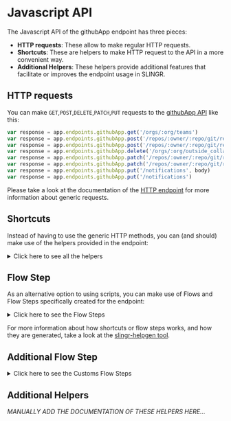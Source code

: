 # Javascript API

The Javascript API of the githubApp endpoint has three pieces:

- **HTTP requests**: These allow to make regular HTTP requests.
- **Shortcuts**: These are helpers to make HTTP request to the API in a more convenient way.
- **Additional Helpers**: These helpers provide additional features that facilitate or improves the endpoint usage in SLINGR.

## HTTP requests
You can make `GET`,`POST`,`DELETE`,`PATCH`,`PUT` requests to the [githubApp API](API_URL_HERE) like this:
```javascript
var response = app.endpoints.githubApp.get('/orgs/:org/teams')
var response = app.endpoints.githubApp.post('/repos/:owner/:repo/git/refs', body)
var response = app.endpoints.githubApp.post('/repos/:owner/:repo/git/refs')
var response = app.endpoints.githubApp.delete('/orgs/:org/outside_collaborators/:username')
var response = app.endpoints.githubApp.patch('/repos/:owner/:repo/git/refs/:ref', body)
var response = app.endpoints.githubApp.patch('/repos/:owner/:repo/git/refs/:ref')
var response = app.endpoints.githubApp.put('/notifications', body)
var response = app.endpoints.githubApp.put('/notifications')
```

Please take a look at the documentation of the [HTTP endpoint](https://github.com/slingr-stack/http-endpoint#javascript-api)
for more information about generic requests.

## Shortcuts

Instead of having to use the generic HTTP methods, you can (and should) make use of the helpers provided in the endpoint:
<details>
    <summary>Click here to see all the helpers</summary>

<br>

* API URL: '/events'
* HTTP Method: 'GET'
```javascript
app.endpoints.githubApp.events.get()
```
---
* API URL: '/repos/:owner/:repo/events'
* HTTP Method: 'GET'
```javascript
app.endpoints.githubApp.repos.events.get(owner, repo)
```
---
* API URL: '/networks/:owner/:repo/events'
* HTTP Method: 'GET'
```javascript
app.endpoints.githubApp.networks.events.get(owner, repo)
```
---
* API URL: '/orgs/:org/events'
* HTTP Method: 'GET'
```javascript
app.endpoints.githubApp.orgs.events.get(org)
```
---
* API URL: '/users/:username/received_events'
* HTTP Method: 'GET'
```javascript
app.endpoints.githubApp.users.receivedEvents.get(username)
```
---
* API URL: '/users/:username/events'
* HTTP Method: 'GET'
```javascript
app.endpoints.githubApp.users.events.get(username)
```
---
* API URL: '/users/:username/events/public'
* HTTP Method: 'GET'
```javascript
app.endpoints.githubApp.users.events.public.get(username)
```
---
* API URL: '/users/:username/events/orgs/:org'
* HTTP Method: 'GET'
```javascript
app.endpoints.githubApp.users.events.orgs.get(username, org)
```
---
* API URL: '/feeds'
* HTTP Method: 'GET'
```javascript
app.endpoints.githubApp.feeds.get()
```
---
* API URL: '/notifications'
* HTTP Method: 'GET'
```javascript
app.endpoints.githubApp.notifications.get()
```
---
* API URL: '/repos/:owner/:repo/notifications'
* HTTP Method: 'GET'
```javascript
app.endpoints.githubApp.repos.notifications.get(owner, repo)
```
---
* API URL: '/notifications/threads/:id'
* HTTP Method: 'GET'
```javascript
app.endpoints.githubApp.notifications.threads.get(id)
```
---
* API URL: '/notifications/threads/:id/subscription'
* HTTP Method: 'GET'
```javascript
app.endpoints.githubApp.notifications.threads.subscription.get(id)
```
---
* API URL: '/repos/:owner/:repo/stargazers'
* HTTP Method: 'GET'
```javascript
app.endpoints.githubApp.repos.stargazers.get(owner, repo)
```
---
* API URL: '/users/:username/starred'
* HTTP Method: 'GET'
```javascript
app.endpoints.githubApp.users.starred.get(username)
```
---
* API URL: '/user/starred'
* HTTP Method: 'GET'
```javascript
app.endpoints.githubApp.user.starred.get()
```
---
* API URL: '/user/starred/:owner/:repo'
* HTTP Method: 'GET'
```javascript
app.endpoints.githubApp.user.starred.get(owner)
```
---
* API URL: '/repos/:owner/:repo/subscribers'
* HTTP Method: 'GET'
```javascript
app.endpoints.githubApp.repos.subscribers.get(owner, repo)
```
---
* API URL: '/users/:username/subscriptions'
* HTTP Method: 'GET'
```javascript
app.endpoints.githubApp.users.subscriptions.get(username)
```
---
* API URL: '/user/subscriptions'
* HTTP Method: 'GET'
```javascript
app.endpoints.githubApp.user.subscriptions.get()
```
---
* API URL: '/repos/:owner/:repo/subscription'
* HTTP Method: 'GET'
```javascript
app.endpoints.githubApp.repos.subscription.get(owner, repo)
```
---
* API URL: '/users/:username/gists'
* HTTP Method: 'GET'
```javascript
app.endpoints.githubApp.users.gists.get(username)
```
---
* API URL: '/gists'
* HTTP Method: 'GET'
```javascript
app.endpoints.githubApp.gists.get()
```
---
* API URL: '/gists/:id'
* HTTP Method: 'GET'
```javascript
app.endpoints.githubApp.gists.get()
```
---
* API URL: '/gists/:id/:sha'
* HTTP Method: 'GET'
```javascript
app.endpoints.githubApp.gists.get(id)
```
---
* API URL: '/gists/public'
* HTTP Method: 'GET'
```javascript
app.endpoints.githubApp.gists.public.get()
```
---
* API URL: '/gists/starred'
* HTTP Method: 'GET'
```javascript
app.endpoints.githubApp.gists.starred.get()
```
---
* API URL: '/gists/:id/commits'
* HTTP Method: 'GET'
```javascript
app.endpoints.githubApp.gists.commits.get(id)
```
---
* API URL: '/gists/:id/star'
* HTTP Method: 'GET'
```javascript
app.endpoints.githubApp.gists.star.get(id)
```
---
* API URL: '/gists/:id/forks'
* HTTP Method: 'GET'
```javascript
app.endpoints.githubApp.gists.forks.get(id)
```
---
* API URL: '/repos/:owner/:repo/git/blobs/:sha'
* HTTP Method: 'GET'
```javascript
app.endpoints.githubApp.repos.git.blobs.get(owner, repo, sha)
```
---
* API URL: '/repos/:owner/:repo/git/commits/:sha'
* HTTP Method: 'GET'
```javascript
app.endpoints.githubApp.repos.git.commits.get(owner, repo, sha)
```
---
* API URL: '/repos/:owner/:repo/git/refs/:ref'
* HTTP Method: 'GET'
```javascript
app.endpoints.githubApp.repos.git.refs.get(owner, repo)
```
---
* API URL: '/repos/:owner/:repo/git/refs'
* HTTP Method: 'GET'
```javascript
app.endpoints.githubApp.repos.git.refs.get(owner)
```
---
* API URL: '/repos/:owner/:repo/git/tags/:sha'
* HTTP Method: 'GET'
```javascript
app.endpoints.githubApp.repos.git.tags.get(owner, repo, sha)
```
---
* API URL: '/repos/:owner/:repo/git/trees/:sha'
* HTTP Method: 'GET'
```javascript
app.endpoints.githubApp.repos.git.trees.get(owner, repo, sha)
```
---
* API URL: '/apps/:app_slug'
* HTTP Method: 'GET'
```javascript
app.endpoints.githubApp.apps.get(appSlug)
```
---
* API URL: '/app'
* HTTP Method: 'GET'
```javascript
app.endpoints.githubApp.app.get()
```
---
* API URL: '/app/installations'
* HTTP Method: 'GET'
```javascript
app.endpoints.githubApp.app.installations.get()
```
---
* API URL: '/app/installations/:installation_id'
* HTTP Method: 'GET'
```javascript
app.endpoints.githubApp.app.installations.get()
```
---
* API URL: '/user/installations'
* HTTP Method: 'GET'
```javascript
app.endpoints.githubApp.user.installations.get()
```
---
* API URL: '/installation/repositories'
* HTTP Method: 'GET'
```javascript
app.endpoints.githubApp.installation.repositories.get()
```
---
* API URL: '/user/installations/:installation_id/repositories'
* HTTP Method: 'GET'
```javascript
app.endpoints.githubApp.user.installations.repositories.get(installationId)
```
---
* API URL: '/marketplace_listing/plans'
* HTTP Method: 'GET'
```javascript
app.endpoints.githubApp.marketplaceListing.plans.get()
```
---
* API URL: '/marketplace_listing/plans/:id/accounts'
* HTTP Method: 'GET'
```javascript
app.endpoints.githubApp.marketplaceListing.plans.accounts.get(id)
```
---
* API URL: '/marketplace_listing/accounts/:id'
* HTTP Method: 'GET'
```javascript
app.endpoints.githubApp.marketplaceListing.accounts.get(id)
```
---
* API URL: '/user/marketplace_purchases'
* HTTP Method: 'GET'
```javascript
app.endpoints.githubApp.user.marketplacePurchases.get()
```
---
* API URL: '/issues'
* HTTP Method: 'GET'
```javascript
app.endpoints.githubApp.issues.get()
```
---
* API URL: '/user/issues'
* HTTP Method: 'GET'
```javascript
app.endpoints.githubApp.user.issues.get()
```
---
* API URL: '/orgs/:org/issues'
* HTTP Method: 'GET'
```javascript
app.endpoints.githubApp.orgs.issues.get(org)
```
---
* API URL: '/repos/:owner/:repo/issues'
* HTTP Method: 'GET'
```javascript
app.endpoints.githubApp.repos.issues.get(owner)
```
---
* API URL: '/repos/:owner/:repo/issues/:number'
* HTTP Method: 'GET'
```javascript
app.endpoints.githubApp.repos.issues.get(owner, repo)
```
---
* API URL: '/repos/:owner/:repo/assignees'
* HTTP Method: 'GET'
```javascript
app.endpoints.githubApp.repos.assignees.get(owner)
```
---
* API URL: '/repos/:owner/:repo/assignees/:assignee'
* HTTP Method: 'GET'
```javascript
app.endpoints.githubApp.repos.assignees.get(owner, repo)
```
---
* API URL: '/repos/:owner/:repo/issues/:number/comments'
* HTTP Method: 'GET'
```javascript
app.endpoints.githubApp.repos.issues.comments.get(owner, repo)
```
---
* API URL: '/repos/:owner/:repo/issues/comments'
* HTTP Method: 'GET'
```javascript
app.endpoints.githubApp.repos.issues.comments.get(owner)
```
---
* API URL: '/repos/:owner/:repo/issues/:issue_number/events'
* HTTP Method: 'GET'
```javascript
app.endpoints.githubApp.repos.issues.events.byIssue.get(owner, repo, issueNumber)
```
---
* API URL: '/repos/:owner/:repo/issues/events'
* HTTP Method: 'GET'
```javascript
app.endpoints.githubApp.repos.issues.events.get(owner)
```
---
* API URL: '/repos/:owner/:repo/issues/events/:id'
* HTTP Method: 'GET'
```javascript
app.endpoints.githubApp.repos.issues.events.get(owner, repo)
```
---
* API URL: '/repos/:owner/:repo/labels'
* HTTP Method: 'GET'
```javascript
app.endpoints.githubApp.repos.labels.get(owner)
```
---
* API URL: '/repos/:owner/:repo/labels/:name'
* HTTP Method: 'GET'
```javascript
app.endpoints.githubApp.repos.labels.get(owner, repo)
```
---
* API URL: '/repos/:owner/:repo/issues/:number/labels'
* HTTP Method: 'GET'
```javascript
app.endpoints.githubApp.repos.issues.labels.get(owner, repo, number)
```
---
* API URL: '/repos/:owner/:repo/milestones/:number/labels'
* HTTP Method: 'GET'
```javascript
app.endpoints.githubApp.repos.milestones.labels.get(owner, repo, number)
```
---
* API URL: '/repos/:owner/:repo/milestones'
* HTTP Method: 'GET'
```javascript
app.endpoints.githubApp.repos.milestones.get(owner)
```
---
* API URL: '/repos/:owner/:repo/milestones/:number'
* HTTP Method: 'GET'
```javascript
app.endpoints.githubApp.repos.milestones.get(owner, repo)
```
---
* API URL: '/repos/:owner/:repo/issues/:issue_number/timeline'
* HTTP Method: 'GET'
```javascript
app.endpoints.githubApp.repos.issues.timeline.get(owner, repo, issueNumber)
```
---
* API URL: '/codes_of_conduct'
* HTTP Method: 'GET'
```javascript
app.endpoints.githubApp.codesOfConduct.get()
```
---
* API URL: '/codes_of_conduct/:key'
* HTTP Method: 'GET'
```javascript
app.endpoints.githubApp.codesOfConduct.get()
```
---
* API URL: '/repos/:owner/:repo'
* HTTP Method: 'GET'
```javascript
app.endpoints.githubApp.repos.get(owner)
```
---
* API URL: '/repos/:owner/:repo/:archive_format/:ref'
* HTTP Method: 'GET'
```javascript
app.endpoints.githubApp.repos.get(owner, repo, archiveFormat)
```
---
* API URL: '/repos/:owner/:repo/community/code_of_conduct'
* HTTP Method: 'GET'
```javascript
app.endpoints.githubApp.repos.community.codeOfConduct.get(owner, repo)
```
---
* API URL: '/emojis'
* HTTP Method: 'GET'
```javascript
app.endpoints.githubApp.emojis.get()
```
---
* API URL: '/gitignore/templates'
* HTTP Method: 'GET'
```javascript
app.endpoints.githubApp.gitignore.templates.get()
```
---
* API URL: '/gitignore/templates/:name'
* HTTP Method: 'GET'
```javascript
app.endpoints.githubApp.gitignore.templates.get()
```
---
* API URL: '/licenses'
* HTTP Method: 'GET'
```javascript
app.endpoints.githubApp.licenses.get()
```
---
* API URL: '/licenses/:license'
* HTTP Method: 'GET'
```javascript
app.endpoints.githubApp.licenses.get()
```
---
* API URL: '/repos/:owner/:repo/license'
* HTTP Method: 'GET'
```javascript
app.endpoints.githubApp.repos.license.get(owner, repo)
```
---
* API URL: '/meta'
* HTTP Method: 'GET'
```javascript
app.endpoints.githubApp.meta.get()
```
---
* API URL: '/rate_limit'
* HTTP Method: 'GET'
```javascript
app.endpoints.githubApp.rateLimit.get()
```
---
* API URL: '/user/orgs'
* HTTP Method: 'GET'
```javascript
app.endpoints.githubApp.user.orgs.get()
```
---
* API URL: '/organizations'
* HTTP Method: 'GET'
```javascript
app.endpoints.githubApp.organizations.get()
```
---
* API URL: '/users/:username/orgs'
* HTTP Method: 'GET'
```javascript
app.endpoints.githubApp.users.orgs.get(username)
```
---
* API URL: '/orgs/:org'
* HTTP Method: 'GET'
```javascript
app.endpoints.githubApp.orgs.get(org)
```
---
* API URL: '/orgs/:org/members'
* HTTP Method: 'GET'
```javascript
app.endpoints.githubApp.orgs.members.get()
```
---
* API URL: '/orgs/:org/members/:username'
* HTTP Method: 'GET'
```javascript
app.endpoints.githubApp.orgs.members.get(org)
```
---
* API URL: '/orgs/:org/public_members/:username'
* HTTP Method: 'GET'
```javascript
app.endpoints.githubApp.orgs.publicMembers.get(org)
```
---
* API URL: '/orgs/:org/public_members'
* HTTP Method: 'GET'
```javascript
app.endpoints.githubApp.orgs.publicMembers.get()
```
---
* API URL: '/orgs/:org/invitations'
* HTTP Method: 'GET'
```javascript
app.endpoints.githubApp.orgs.invitations.get(org)
```
---
* API URL: '/orgs/:org/memberships/:username'
* HTTP Method: 'GET'
```javascript
app.endpoints.githubApp.orgs.memberships.get(org, username)
```
---
* API URL: '/user/memberships/orgs'
* HTTP Method: 'GET'
```javascript
app.endpoints.githubApp.user.memberships.orgs.get()
```
---
* API URL: '/user/memberships/orgs/:org'
* HTTP Method: 'GET'
```javascript
app.endpoints.githubApp.user.memberships.orgs.get()
```
---
* API URL: '/orgs/:org/outside_collaborators'
* HTTP Method: 'GET'
```javascript
app.endpoints.githubApp.orgs.outsideCollaborators.get(org)
```
---
* API URL: '/orgs/:org/teams'
* HTTP Method: 'GET'
```javascript
app.endpoints.githubApp.orgs.teams.get(org)
```
---
* API URL: '/teams/:id'
* HTTP Method: 'GET'
```javascript
app.endpoints.githubApp.teams.get(id)
```
---
* API URL: '/teams/:id/teams'
* HTTP Method: 'GET'
```javascript
app.endpoints.githubApp.teams.teams.get(id)
```
---
* API URL: '/teams/:id/members'
* HTTP Method: 'GET'
```javascript
app.endpoints.githubApp.teams.members.get()
```
---
* API URL: '/teams/:id/members/:username'
* HTTP Method: 'GET'
```javascript
app.endpoints.githubApp.teams.members.get(id)
```
---
* API URL: '/teams/:id/memberships/:username'
* HTTP Method: 'GET'
```javascript
app.endpoints.githubApp.teams.memberships.get(id, username)
```
---
* API URL: '/teams/:id/invitations'
* HTTP Method: 'GET'
```javascript
app.endpoints.githubApp.teams.invitations.get(id)
```
---
* API URL: '/teams/:id/repos'
* HTTP Method: 'GET'
```javascript
app.endpoints.githubApp.teams.repos.get()
```
---
* API URL: '/teams/:id/repos/:owner/:repo'
* HTTP Method: 'GET'
```javascript
app.endpoints.githubApp.teams.repos.get(id, owner)
```
---
* API URL: '/user/teams'
* HTTP Method: 'GET'
```javascript
app.endpoints.githubApp.user.teams.get()
```
---
* API URL: '/orgs/:org/hooks'
* HTTP Method: 'GET'
```javascript
app.endpoints.githubApp.orgs.hooks.get()
```
---
* API URL: '/orgs/:org/hooks/:id'
* HTTP Method: 'GET'
```javascript
app.endpoints.githubApp.orgs.hooks.get(org)
```
---
* API URL: '/orgs/:org/blocks'
* HTTP Method: 'GET'
```javascript
app.endpoints.githubApp.orgs.blocks.get()
```
---
* API URL: '/orgs/:org/blocks/:username'
* HTTP Method: 'GET'
```javascript
app.endpoints.githubApp.orgs.blocks.get(org)
```
---
* API URL: '/repos/:owner/:repo/projects'
* HTTP Method: 'GET'
```javascript
app.endpoints.githubApp.repos.projects.get(owner, repo)
```
---
* API URL: '/orgs/:org/projects'
* HTTP Method: 'GET'
```javascript
app.endpoints.githubApp.orgs.projects.get(org)
```
---
* API URL: '/projects/:id'
* HTTP Method: 'GET'
```javascript
app.endpoints.githubApp.projects.get(id)
```
---
* API URL: '/projects/columns/:column_id/cards'
* HTTP Method: 'GET'
```javascript
app.endpoints.githubApp.projects.columns.cards.get(columnId)
```
---
* API URL: '/projects/columns/cards/:id'
* HTTP Method: 'GET'
```javascript
app.endpoints.githubApp.projects.columns.cards.byId.get(id)
```
---
* API URL: '/projects/:project_id/columns'
* HTTP Method: 'GET'
```javascript
app.endpoints.githubApp.projects.columns.get(projectId)
```
---
* API URL: '/projects/columns/:id'
* HTTP Method: 'GET'
```javascript
app.endpoints.githubApp.projects.columns.byId.get(id)
```
---
* API URL: '/repos/:owner/:repo/pulls'
* HTTP Method: 'GET'
```javascript
app.endpoints.githubApp.repos.pulls.get(owner)
```
---
* API URL: '/repos/:owner/:repo/pulls/:number'
* HTTP Method: 'GET'
```javascript
app.endpoints.githubApp.repos.pulls.get(owner, repo)
```
---
* API URL: '/repos/:owner/:repo/pulls/:number/commits'
* HTTP Method: 'GET'
```javascript
app.endpoints.githubApp.repos.pulls.commits.get(owner, repo, number)
```
---
* API URL: '/repos/:owner/:repo/pulls/:number/files'
* HTTP Method: 'GET'
```javascript
app.endpoints.githubApp.repos.pulls.files.get(owner, repo, number)
```
---
* API URL: '/repos/:owner/:repo/pulls/:number/merge'
* HTTP Method: 'GET'
```javascript
app.endpoints.githubApp.repos.pulls.merge.get(owner, repo, number)
```
---
* API URL: '/repos/:owner/:repo/pulls/:number/reviews'
* HTTP Method: 'GET'
```javascript
app.endpoints.githubApp.repos.pulls.reviews.get(owner, repo)
```
---
* API URL: '/repos/:owner/:repo/pulls/:number/reviews/:id'
* HTTP Method: 'GET'
```javascript
app.endpoints.githubApp.repos.pulls.reviews.get(owner, repo, number)
```
---
* API URL: '/repos/:owner/:repo/pulls/:number/reviews/:id/comments'
* HTTP Method: 'GET'
```javascript
app.endpoints.githubApp.repos.pulls.reviews.comments.get(owner, repo, number, id)
```
---
* API URL: '/repos/:owner/:repo/pulls/:number/comments'
* HTTP Method: 'GET'
```javascript
app.endpoints.githubApp.repos.pulls.comments.get(owner, repo)
```
---
* API URL: '/repos/:owner/:repo/pulls/comments'
* HTTP Method: 'GET'
```javascript
app.endpoints.githubApp.repos.pulls.comments.get(owner)
```
---
* API URL: '/repos/:owner/:repo/pulls/comments/:id'
* HTTP Method: 'GET'
```javascript
app.endpoints.githubApp.repos.pulls.comments.byId.get(owner, repo, id)
```
---
* API URL: '/repos/:owner/:repo/pulls/:number/requested_reviewers'
* HTTP Method: 'GET'
```javascript
app.endpoints.githubApp.repos.pulls.requestedReviewers.get(owner, repo, number)
```
---
* API URL: '/repos/:owner/:repo/comments/:id/reactions'
* HTTP Method: 'GET'
```javascript
app.endpoints.githubApp.repos.comments.reactions.get(owner, repo, id)
```
---
* API URL: '/repos/:owner/:repo/issues/:number/reactions'
* HTTP Method: 'GET'
```javascript
app.endpoints.githubApp.repos.issues.reactions.get(owner, repo, number)
```
---
* API URL: '/repos/:owner/:repo/issues/comments/:id/reactions'
* HTTP Method: 'GET'
```javascript
app.endpoints.githubApp.repos.issues.comments.reactions.get(owner, repo, id)
```
---
* API URL: '/repos/:owner/:repo/pulls/comments/:id/reactions'
* HTTP Method: 'GET'
```javascript
app.endpoints.githubApp.repos.pulls.comments.reactions.get(owner, repo, id)
```
---
* API URL: '/user/repos'
* HTTP Method: 'GET'
```javascript
app.endpoints.githubApp.user.repos.get()
```
---
* API URL: '/users/:username/repos'
* HTTP Method: 'GET'
```javascript
app.endpoints.githubApp.users.repos.get(username)
```
---
* API URL: '/orgs/:org/repos'
* HTTP Method: 'GET'
```javascript
app.endpoints.githubApp.orgs.repos.get(org)
```
---
* API URL: '/repositories'
* HTTP Method: 'GET'
```javascript
app.endpoints.githubApp.repositories.get()
```
---
* API URL: '/repos/:owner/:repo/topics'
* HTTP Method: 'GET'
```javascript
app.endpoints.githubApp.repos.topics.get(owner, repo)
```
---
* API URL: '/repos/:owner/:repo/contributors'
* HTTP Method: 'GET'
```javascript
app.endpoints.githubApp.repos.contributors.get(owner, repo)
```
---
* API URL: '/repos/:owner/:repo/languages'
* HTTP Method: 'GET'
```javascript
app.endpoints.githubApp.repos.languages.get(owner, repo)
```
---
* API URL: '/repos/:owner/:repo/teams'
* HTTP Method: 'GET'
```javascript
app.endpoints.githubApp.repos.teams.get(owner, repo)
```
---
* API URL: '/repos/:owner/:repo/tags'
* HTTP Method: 'GET'
```javascript
app.endpoints.githubApp.repos.tags.get(owner, repo)
```
---
* API URL: '/repos/:owner/:repo/branches'
* HTTP Method: 'GET'
```javascript
app.endpoints.githubApp.repos.branches.get(owner)
```
---
* API URL: '/repos/:owner/:repo/branches/:branch'
* HTTP Method: 'GET'
```javascript
app.endpoints.githubApp.repos.branches.get(owner, repo)
```
---
* API URL: '/repos/:owner/:repo/branches/:branch/protection'
* HTTP Method: 'GET'
```javascript
app.endpoints.githubApp.repos.branches.protection.get(owner, repo, branch)
```
---
* API URL: '/repos/:owner/:repo/branches/:branch/protection/required_status_checks'
* HTTP Method: 'GET'
```javascript
app.endpoints.githubApp.repos.branches.protection.requiredStatusChecks.get(owner, repo, branch)
```
---
* API URL: '/repos/:owner/:repo/branches/:branch/protection/required_status_checks/contexts'
* HTTP Method: 'GET'
```javascript
app.endpoints.githubApp.repos.branches.protection.requiredStatusChecks.contexts.get(owner, repo, branch)
```
---
* API URL: '/repos/:owner/:repo/branches/:branch/protection/required_pull_request_reviews'
* HTTP Method: 'GET'
```javascript
app.endpoints.githubApp.repos.branches.protection.requiredPullRequestReviews.get(owner, repo, branch)
```
---
* API URL: '/repos/:owner/:repo/branches/:branch/protection/enforce_admins'
* HTTP Method: 'GET'
```javascript
app.endpoints.githubApp.repos.branches.protection.enforceAdmins.get(owner, repo, branch)
```
---
* API URL: '/repos/:owner/:repo/branches/:branch/protection/restrictions'
* HTTP Method: 'GET'
```javascript
app.endpoints.githubApp.repos.branches.protection.restrictions.get(owner, repo, branch)
```
---
* API URL: '/repos/:owner/:repo/branches/:branch/protection/restrictions/teams'
* HTTP Method: 'GET'
```javascript
app.endpoints.githubApp.repos.branches.protection.restrictions.teams.get(owner, repo, branch)
```
---
* API URL: '/repos/:owner/:repo/branches/:branch/protection/restrictions/users'
* HTTP Method: 'GET'
```javascript
app.endpoints.githubApp.repos.branches.protection.restrictions.users.get(owner, repo, branch)
```
---
* API URL: '/repos/:owner/:repo/collaborators'
* HTTP Method: 'GET'
```javascript
app.endpoints.githubApp.repos.collaborators.get(owner)
```
---
* API URL: '/repos/:owner/:repo/collaborators/:username'
* HTTP Method: 'GET'
```javascript
app.endpoints.githubApp.repos.collaborators.get(owner, repo)
```
---
* API URL: '/repos/:owner/:repo/collaborators/:username/permission'
* HTTP Method: 'GET'
```javascript
app.endpoints.githubApp.repos.collaborators.permission.get(owner, repo, username)
```
---
* API URL: '/repos/:owner/:repo/comments'
* HTTP Method: 'GET'
```javascript
app.endpoints.githubApp.repos.comments.get(owner)
```
---
* API URL: '/repos/:owner/:repo/comments/:id'
* HTTP Method: 'GET'
```javascript
app.endpoints.githubApp.repos.comments.get(owner, repo)
```
---
* API URL: '/repos/:owner/:repo/commits/:ref/comments'
* HTTP Method: 'GET'
```javascript
app.endpoints.githubApp.repos.commits.comments.get(owner, repo, ref)
```
---
* API URL: '/repos/:owner/:name/community/profile'
* HTTP Method: 'GET'
```javascript
app.endpoints.githubApp.repos.community.profile.get(owner, name)
```
---
* API URL: '/repos/:owner/:repo/commits'
* HTTP Method: 'GET'
```javascript
app.endpoints.githubApp.repos.commits.get(owner)
```
---
* API URL: '/repos/:owner/:repo/commits/:sha'
* HTTP Method: 'GET'
```javascript
app.endpoints.githubApp.repos.commits.get(owner, repo)
```
---
* API URL: '/repos/:owner/:repo/compare/:baseCommitSuspensivePointsHeadCommit'
* HTTP Method: 'GET'
```javascript
app.endpoints.githubApp.repos.compare.get(owner, repo, baseCommitSuspensivePointsHeadCommit)
```
---
* API URL: '/repos/:owner/:repo/readme'
* HTTP Method: 'GET'
```javascript
app.endpoints.githubApp.repos.readme.get(owner, repo)
```
---
* API URL: '/repos/:owner/:repo/contents/:path'
* HTTP Method: 'GET'
```javascript
app.endpoints.githubApp.repos.contents.get(owner, repo, path)
```
---
* API URL: '/repos/:owner/:repo/keys'
* HTTP Method: 'GET'
```javascript
app.endpoints.githubApp.repos.keys.get(owner)
```
---
* API URL: '/repos/:owner/:repo/keys/:id'
* HTTP Method: 'GET'
```javascript
app.endpoints.githubApp.repos.keys.get(owner, repo)
```
---
* API URL: '/repos/:owner/:repo/deployments'
* HTTP Method: 'GET'
```javascript
app.endpoints.githubApp.repos.deployments.get(owner)
```
---
* API URL: '/repos/:owner/:repo/deployments/:deployment_id'
* HTTP Method: 'GET'
```javascript
app.endpoints.githubApp.repos.deployments.get(owner, repo)
```
---
* API URL: '/repos/:owner/:repo/deployments/:id/statuses'
* HTTP Method: 'GET'
```javascript
app.endpoints.githubApp.repos.deployments.statuses.get(owner, repo)
```
---
* API URL: '/repos/:owner/:repo/deployments/:id/statuses/:status_id'
* HTTP Method: 'GET'
```javascript
app.endpoints.githubApp.repos.deployments.statuses.get(owner, repo, id)
```
---
* API URL: '/repos/:owner/:repo/downloads'
* HTTP Method: 'GET'
```javascript
app.endpoints.githubApp.repos.downloads.get(owner)
```
---
* API URL: '/repos/:owner/:repo/downloads/:id'
* HTTP Method: 'GET'
```javascript
app.endpoints.githubApp.repos.downloads.get(owner, repo)
```
---
* API URL: '/repos/:owner/:repo/forks'
* HTTP Method: 'GET'
```javascript
app.endpoints.githubApp.repos.forks.get(owner, repo)
```
---
* API URL: '/repos/:owner/:repo/invitations'
* HTTP Method: 'GET'
```javascript
app.endpoints.githubApp.repos.invitations.get(owner, repo)
```
---
* API URL: '/user/repository_invitations'
* HTTP Method: 'GET'
```javascript
app.endpoints.githubApp.user.repositoryInvitations.get()
```
---
* API URL: '/repos/:owner/:repo/pages'
* HTTP Method: 'GET'
```javascript
app.endpoints.githubApp.repos.pages.get(owner, repo)
```
---
* API URL: '/repos/:owner/:repo/pages/builds'
* HTTP Method: 'GET'
```javascript
app.endpoints.githubApp.repos.pages.builds.get(owner)
```
---
* API URL: '/repos/:owner/:repo/pages/builds/:id'
* HTTP Method: 'GET'
```javascript
app.endpoints.githubApp.repos.pages.builds.get(owner, repo)
```
---
* API URL: '/repos/:owner/:repo/pages/builds/latest'
* HTTP Method: 'GET'
```javascript
app.endpoints.githubApp.repos.pages.builds.latest.get(owner, repo)
```
---
* API URL: '/repos/:owner/:repo/releases'
* HTTP Method: 'GET'
```javascript
app.endpoints.githubApp.repos.releases.get(owner)
```
---
* API URL: '/repos/:owner/:repo/releases/:id'
* HTTP Method: 'GET'
```javascript
app.endpoints.githubApp.repos.releases.get(owner, repo)
```
---
* API URL: '/repos/:owner/:repo/releases/latest'
* HTTP Method: 'GET'
```javascript
app.endpoints.githubApp.repos.releases.latest.get(owner, repo)
```
---
* API URL: '/repos/:owner/:repo/releases/tags/:tag'
* HTTP Method: 'GET'
```javascript
app.endpoints.githubApp.repos.releases.tags.get(owner, repo, tag)
```
---
* API URL: '/repos/:owner/:repo/releases/:id/assets'
* HTTP Method: 'GET'
```javascript
app.endpoints.githubApp.repos.releases.assets.get(owner, repo, id)
```
---
* API URL: '/repos/:owner/:repo/releases/assets/:id'
* HTTP Method: 'GET'
```javascript
app.endpoints.githubApp.repos.releases.assets.byId.get(owner, repo, id)
```
---
* API URL: '/repos/:owner/:repo/stats/contributors'
* HTTP Method: 'GET'
```javascript
app.endpoints.githubApp.repos.stats.contributors.get(owner, repo)
```
---
* API URL: '/repos/:owner/:repo/stats/commit_activity'
* HTTP Method: 'GET'
```javascript
app.endpoints.githubApp.repos.stats.commitActivity.get(owner, repo)
```
---
* API URL: '/repos/:owner/:repo/stats/code_frequency'
* HTTP Method: 'GET'
```javascript
app.endpoints.githubApp.repos.stats.codeFrequency.get(owner, repo)
```
---
* API URL: '/repos/:owner/:repo/stats/participation'
* HTTP Method: 'GET'
```javascript
app.endpoints.githubApp.repos.stats.participation.get(owner, repo)
```
---
* API URL: '/repos/:owner/:repo/stats/punch_card'
* HTTP Method: 'GET'
```javascript
app.endpoints.githubApp.repos.stats.punchCard.get(owner, repo)
```
---
* API URL: '/repos/:owner/:repo/commits/:ref/statuses'
* HTTP Method: 'GET'
```javascript
app.endpoints.githubApp.repos.commits.statuses.get(owner, repo, ref)
```
---
* API URL: '/repos/:owner/:repo/commits/:ref/status'
* HTTP Method: 'GET'
```javascript
app.endpoints.githubApp.repos.commits.status.get(owner, repo, ref)
```
---
* API URL: '/repos/:owner/:repo/traffic/popular/referrers'
* HTTP Method: 'GET'
```javascript
app.endpoints.githubApp.repos.traffic.popular.referrers.get(owner, repo)
```
---
* API URL: '/repos/:owner/:repo/traffic/popular/paths'
* HTTP Method: 'GET'
```javascript
app.endpoints.githubApp.repos.traffic.popular.paths.get(owner, repo)
```
---
* API URL: '/repos/:owner/:repo/traffic/views'
* HTTP Method: 'GET'
```javascript
app.endpoints.githubApp.repos.traffic.views.get(owner, repo)
```
---
* API URL: '/repos/:owner/:repo/traffic/clones'
* HTTP Method: 'GET'
```javascript
app.endpoints.githubApp.repos.traffic.clones.get(owner, repo)
```
---
* API URL: '/repos/:owner/:repo/hooks'
* HTTP Method: 'GET'
```javascript
app.endpoints.githubApp.repos.hooks.get(owner)
```
---
* API URL: '/repos/:owner/:repo/hooks/:id'
* HTTP Method: 'GET'
```javascript
app.endpoints.githubApp.repos.hooks.get(owner, repo)
```
---
* API URL: '/search/repositories'
* HTTP Method: 'GET'
```javascript
app.endpoints.githubApp.search.repositories.get()
```
---
* API URL: '/search/commits'
* HTTP Method: 'GET'
```javascript
app.endpoints.githubApp.search.commits.get()
```
---
* API URL: '/search/code'
* HTTP Method: 'GET'
```javascript
app.endpoints.githubApp.search.code.get()
```
---
* API URL: '/search/issues'
* HTTP Method: 'GET'
```javascript
app.endpoints.githubApp.search.issues.get()
```
---
* API URL: '/search/users'
* HTTP Method: 'GET'
```javascript
app.endpoints.githubApp.search.users.get()
```
---
* API URL: '/gists'
* HTTP Method: 'POST'
```javascript
app.endpoints.githubApp.gists.post(body)
```
---
* API URL: '/gists/:id/forks'
* HTTP Method: 'POST'
```javascript
app.endpoints.githubApp.gists.forks.post(id, body)
```
---
* API URL: '/repos/:owner/:repo/git/blobs'
* HTTP Method: 'POST'
```javascript
app.endpoints.githubApp.repos.git.blobs.post(owner, repo, body)
```
---
* API URL: '/repos/:owner/:repo/git/commits'
* HTTP Method: 'POST'
```javascript
app.endpoints.githubApp.repos.git.commits.post(owner, repo, body)
```
---
* API URL: '/repos/:owner/:repo/git/refs'
* HTTP Method: 'POST'
```javascript
app.endpoints.githubApp.repos.git.refs.post(owner, repo, body)
```
---
* API URL: '/repos/:owner/:repo/git/tags'
* HTTP Method: 'POST'
```javascript
app.endpoints.githubApp.repos.git.tags.post(owner, repo, body)
```
---
* API URL: '/repos/:owner/:repo/git/trees'
* HTTP Method: 'POST'
```javascript
app.endpoints.githubApp.repos.git.trees.post(owner, repo, body)
```
---
* API URL: '/installations/:installation_id/access_tokens'
* HTTP Method: 'POST'
```javascript
app.endpoints.githubApp.installations.accessTokens.post(installationId, body)
```
---
* API URL: '/repos/:owner/:repo/issues'
* HTTP Method: 'POST'
```javascript
app.endpoints.githubApp.repos.issues.post(owner, repo, body)
```
---
* API URL: '/repos/:owner/:repo/issues/:number/assignees'
* HTTP Method: 'POST'
```javascript
app.endpoints.githubApp.repos.issues.assignees.post(owner, repo, number, body)
```
---
* API URL: '/repos/:owner/:repo/issues/:number/comments'
* HTTP Method: 'POST'
```javascript
app.endpoints.githubApp.repos.issues.comments.post(owner, repo, number, body)
```
---
* API URL: '/repos/:owner/:repo/labels'
* HTTP Method: 'POST'
```javascript
app.endpoints.githubApp.repos.labels.post(owner, repo, body)
```
---
* API URL: '/repos/:owner/:repo/issues/:number/labels'
* HTTP Method: 'POST'
```javascript
app.endpoints.githubApp.repos.issues.labels.post(owner, repo, number, body)
```
---
* API URL: '/repos/:owner/:repo/milestones'
* HTTP Method: 'POST'
```javascript
app.endpoints.githubApp.repos.milestones.post(owner, repo, body)
```
---
* API URL: '/markdown'
* HTTP Method: 'POST'
```javascript
app.endpoints.githubApp.markdown.post(body)
```
---
* API URL: '/markdown/raw'
* HTTP Method: 'POST'
```javascript
app.endpoints.githubApp.markdown.raw.post(body)
```
---
* API URL: '/orgs/:org/teams'
* HTTP Method: 'POST'
```javascript
app.endpoints.githubApp.orgs.teams.post(org, body)
```
---
* API URL: '/orgs/:org/hooks'
* HTTP Method: 'POST'
```javascript
app.endpoints.githubApp.orgs.hooks.post(org, body)
```
---
* API URL: '/orgs/:org/hooks/:id/pings'
* HTTP Method: 'POST'
```javascript
app.endpoints.githubApp.orgs.hooks.pings.post(org, id, body)
```
---
* API URL: '/repos/:owner/:repo/projects'
* HTTP Method: 'POST'
```javascript
app.endpoints.githubApp.repos.projects.post(owner, repo, body)
```
---
* API URL: '/orgs/:org/projects'
* HTTP Method: 'POST'
```javascript
app.endpoints.githubApp.orgs.projects.post(org, body)
```
---
* API URL: '/projects/columns/:column_id/cards'
* HTTP Method: 'POST'
```javascript
app.endpoints.githubApp.projects.columns.cards.post(columnId, body)
```
---
* API URL: '/projects/columns/cards/:id/moves'
* HTTP Method: 'POST'
```javascript
app.endpoints.githubApp.projects.columns.cards.moves.post(id, body)
```
---
* API URL: '/projects/:project_id/columns'
* HTTP Method: 'POST'
```javascript
app.endpoints.githubApp.projects.columns.post(projectId, body)
```
---
* API URL: '/projects/columns/:id/moves'
* HTTP Method: 'POST'
```javascript
app.endpoints.githubApp.projects.columns.moves.post(id, body)
```
---
* API URL: '/repos/:owner/:repo/pulls'
* HTTP Method: 'POST'
```javascript
app.endpoints.githubApp.repos.pulls.post(owner, repo, body)
```
---
* API URL: '/repos/:owner/:repo/pulls/:number/reviews'
* HTTP Method: 'POST'
```javascript
app.endpoints.githubApp.repos.pulls.reviews.post(owner, repo, number, body)
```
---
* API URL: '/repos/:owner/:repo/pulls/:number/reviews/:id/events'
* HTTP Method: 'POST'
```javascript
app.endpoints.githubApp.repos.pulls.reviews.events.post(owner, repo, number, id, body)
```
---
* API URL: '/repos/:owner/:repo/pulls/:number/comments'
* HTTP Method: 'POST'
```javascript
app.endpoints.githubApp.repos.pulls.comments.post(owner, repo, number, body)
```
---
* API URL: '/repos/:owner/:repo/pulls/:number/requested_reviewers'
* HTTP Method: 'POST'
```javascript
app.endpoints.githubApp.repos.pulls.requestedReviewers.post(owner, repo, number, body)
```
---
* API URL: '/repos/:owner/:repo/comments/:id/reactions'
* HTTP Method: 'POST'
```javascript
app.endpoints.githubApp.repos.comments.reactions.post(owner, repo, id, body)
```
---
* API URL: '/repos/:owner/:repo/issues/:number/reactions'
* HTTP Method: 'POST'
```javascript
app.endpoints.githubApp.repos.issues.reactions.post(owner, repo, number, body)
```
---
* API URL: '/repos/:owner/:repo/issues/comments/:id/reactions'
* HTTP Method: 'POST'
```javascript
app.endpoints.githubApp.repos.issues.comments.reactions.post(owner, repo, id, body)
```
---
* API URL: '/repos/:owner/:repo/pulls/comments/:id/reactions'
* HTTP Method: 'POST'
```javascript
app.endpoints.githubApp.repos.pulls.comments.reactions.post(owner, repo, id, body)
```
---
* API URL: '/user/repos'
* HTTP Method: 'POST'
```javascript
app.endpoints.githubApp.user.repos.post(body)
```
---
* API URL: '/repos/:owner/:repo/branches/:branch/protection/required_status_checks/contexts'
* HTTP Method: 'POST'
```javascript
app.endpoints.githubApp.repos.branches.protection.requiredStatusChecks.contexts.post(owner, repo, branch, body)
```
---
* API URL: '/repos/:owner/:repo/branches/:branch/protection/enforce_admins'
* HTTP Method: 'POST'
```javascript
app.endpoints.githubApp.repos.branches.protection.enforceAdmins.post(owner, repo, branch, body)
```
---
* API URL: '/repos/:owner/:repo/branches/:branch/protection/restrictions/teams'
* HTTP Method: 'POST'
```javascript
app.endpoints.githubApp.repos.branches.protection.restrictions.teams.post(owner, repo, branch, body)
```
---
* API URL: '/repos/:owner/:repo/branches/:branch/protection/restrictions/users'
* HTTP Method: 'POST'
```javascript
app.endpoints.githubApp.repos.branches.protection.restrictions.users.post(owner, repo, branch, body)
```
---
* API URL: '/repos/:owner/:repo/commits/:sha/comments'
* HTTP Method: 'POST'
```javascript
app.endpoints.githubApp.repos.commits.comments.post(owner, repo, sha, body)
```
---
* API URL: '/repos/:owner/:repo/keys'
* HTTP Method: 'POST'
```javascript
app.endpoints.githubApp.repos.keys.post(owner, repo, body)
```
---
* API URL: '/repos/:owner/:repo/merges'
* HTTP Method: 'POST'
```javascript
app.endpoints.githubApp.repos.merges.post(owner, repo, body)
```
---
* API URL: '/repos/:owner/:repo/pages/builds'
* HTTP Method: 'POST'
```javascript
app.endpoints.githubApp.repos.pages.builds.post(owner, repo, body)
```
---
* API URL: '/repos/:owner/:repo/releases'
* HTTP Method: 'POST'
```javascript
app.endpoints.githubApp.repos.releases.post(owner, repo, body)
```
---
* API URL: '/repos/:owner/:repo/statuses/:sha'
* HTTP Method: 'POST'
```javascript
app.endpoints.githubApp.repos.statuses.post(owner, repo, sha, body)
```
---
* API URL: '/repos/:owner/:repo/hooks'
* HTTP Method: 'POST'
```javascript
app.endpoints.githubApp.repos.hooks.post(owner, repo, body)
```
---
* API URL: '/repos/:owner/:repo/hooks/:id/tests'
* HTTP Method: 'POST'
```javascript
app.endpoints.githubApp.repos.hooks.tests.post(owner, repo, id, body)
```
---
* API URL: '/repos/:owner/:repo/hooks/:id/pings'
* HTTP Method: 'POST'
```javascript
app.endpoints.githubApp.repos.hooks.pings.post(owner, repo, id, body)
```
---
* API URL: '/notifications/threads/:id/subscription'
* HTTP Method: 'DELETE'
```javascript
app.endpoints.githubApp.notifications.threads.subscription.delete(id)
```
---
* API URL: '/user/starred/:owner/:repo'
* HTTP Method: 'DELETE'
```javascript
app.endpoints.githubApp.user.starred.delete(owner, repo)
```
---
* API URL: '/repos/:owner/:repo/subscription'
* HTTP Method: 'DELETE'
```javascript
app.endpoints.githubApp.repos.subscription.delete(owner, repo)
```
---
* API URL: '/gists/:id/star'
* HTTP Method: 'DELETE'
```javascript
app.endpoints.githubApp.gists.star.delete(id)
```
---
* API URL: '/gists/:id'
* HTTP Method: 'DELETE'
```javascript
app.endpoints.githubApp.gists.delete(id)
```
---
* API URL: '/repos/:owner/:repo/git/refs/:ref'
* HTTP Method: 'DELETE'
```javascript
app.endpoints.githubApp.repos.git.refs.delete(owner, repo, ref)
```
---
* API URL: '/user/installations/:installation_id/repositories/:repository_id'
* HTTP Method: 'DELETE'
```javascript
app.endpoints.githubApp.user.installations.repositories.delete(installationId, repositoryId)
```
---
* API URL: '/repos/:owner/:repo/issues/:number/lock'
* HTTP Method: 'DELETE'
```javascript
app.endpoints.githubApp.repos.issues.lock.delete(owner, repo, number)
```
---
* API URL: '/repos/:owner/:repo/issues/:number/assignees'
* HTTP Method: 'DELETE'
```javascript
app.endpoints.githubApp.repos.issues.assignees.delete(owner, repo, number)
```
---
* API URL: '/repos/:owner/:repo/issues/comments/:id'
* HTTP Method: 'DELETE'
```javascript
app.endpoints.githubApp.repos.issues.comments.delete(owner, repo, id)
```
---
* API URL: '/repos/:owner/:repo/labels/:name'
* HTTP Method: 'DELETE'
```javascript
app.endpoints.githubApp.repos.labels.delete(owner, repo, name)
```
---
* API URL: '/repos/:owner/:repo/issues/:number/labels/:name'
* HTTP Method: 'DELETE'
```javascript
app.endpoints.githubApp.repos.issues.labels.delete(owner, repo, number)
```
---
* API URL: '/repos/:owner/:repo/issues/:number/labels'
* HTTP Method: 'DELETE'
```javascript
app.endpoints.githubApp.repos.issues.labels.delete(owner, repo)
```
---
* API URL: '/repos/:owner/:repo/milestones/:number'
* HTTP Method: 'DELETE'
```javascript
app.endpoints.githubApp.repos.milestones.delete(owner, repo, number)
```
---
* API URL: '/orgs/:org/members/:username'
* HTTP Method: 'DELETE'
```javascript
app.endpoints.githubApp.orgs.members.delete(org, username)
```
---
* API URL: '/orgs/:org/public_members/:username'
* HTTP Method: 'DELETE'
```javascript
app.endpoints.githubApp.orgs.publicMembers.delete(org, username)
```
---
* API URL: '/orgs/:org/memberships/:username'
* HTTP Method: 'DELETE'
```javascript
app.endpoints.githubApp.orgs.memberships.delete(org, username)
```
---
* API URL: '/orgs/:org/outside_collaborators/:username'
* HTTP Method: 'DELETE'
```javascript
app.endpoints.githubApp.orgs.outsideCollaborators.delete(org, username)
```
---
* API URL: '/teams/:id'
* HTTP Method: 'DELETE'
```javascript
app.endpoints.githubApp.teams.delete(id)
```
---
* API URL: '/teams/:id/memberships/:username'
* HTTP Method: 'DELETE'
```javascript
app.endpoints.githubApp.teams.memberships.delete(id, username)
```
---
* API URL: '/teams/:id/repos/:owner/:repo'
* HTTP Method: 'DELETE'
```javascript
app.endpoints.githubApp.teams.repos.delete(id, owner, repo)
```
---
* API URL: '/orgs/:org/hooks/:id'
* HTTP Method: 'DELETE'
```javascript
app.endpoints.githubApp.orgs.hooks.delete(org, id)
```
---
* API URL: '/orgs/:org/blocks/:username'
* HTTP Method: 'DELETE'
```javascript
app.endpoints.githubApp.orgs.blocks.delete(org, username)
```
---
* API URL: '/projects/:id'
* HTTP Method: 'DELETE'
```javascript
app.endpoints.githubApp.projects.delete(id)
```
---
* API URL: '/projects/columns/cards/:id'
* HTTP Method: 'DELETE'
```javascript
app.endpoints.githubApp.projects.columns.cards.delete(id)
```
---
* API URL: '/projects/columns/:id'
* HTTP Method: 'DELETE'
```javascript
app.endpoints.githubApp.projects.columns.delete(id)
```
---
* API URL: '/repos/:owner/:repo/pulls/:number/reviews/:id'
* HTTP Method: 'DELETE'
```javascript
app.endpoints.githubApp.repos.pulls.reviews.delete(owner, repo, number, id)
```
---
* API URL: '/repos/:owner/:repo/pulls/comments/:id'
* HTTP Method: 'DELETE'
```javascript
app.endpoints.githubApp.repos.pulls.comments.delete(owner, repo, id)
```
---
* API URL: '/repos/:owner/:repo/pulls/:number/requested_reviewers'
* HTTP Method: 'DELETE'
```javascript
app.endpoints.githubApp.repos.pulls.requestedReviewers.delete(owner, repo, number)
```
---
* API URL: '/reactions/:id'
* HTTP Method: 'DELETE'
```javascript
app.endpoints.githubApp.reactions.delete(id)
```
---
* API URL: '/repos/:owner/:repo'
* HTTP Method: 'DELETE'
```javascript
app.endpoints.githubApp.repos.delete(owner, repo)
```
---
* API URL: '/repos/:owner/:repo/branches/:branch/protection'
* HTTP Method: 'DELETE'
```javascript
app.endpoints.githubApp.repos.branches.protection.delete(owner, repo, branch)
```
---
* API URL: '/repos/:owner/:repo/branches/:branch/protection/required_status_checks'
* HTTP Method: 'DELETE'
```javascript
app.endpoints.githubApp.repos.branches.protection.requiredStatusChecks.delete(owner, repo, branch)
```
---
* API URL: '/repos/:owner/:repo/branches/:branch/protection/required_status_checks/contexts'
* HTTP Method: 'DELETE'
```javascript
app.endpoints.githubApp.repos.branches.protection.requiredStatusChecks.contexts.delete(owner, repo, branch)
```
---
* API URL: '/repos/:owner/:repo/branches/:branch/protection/required_pull_request_reviews'
* HTTP Method: 'DELETE'
```javascript
app.endpoints.githubApp.repos.branches.protection.requiredPullRequestReviews.delete(owner, repo, branch)
```
---
* API URL: '/repos/:owner/:repo/branches/:branch/protection/enforce_admins'
* HTTP Method: 'DELETE'
```javascript
app.endpoints.githubApp.repos.branches.protection.enforceAdmins.delete(owner, repo, branch)
```
---
* API URL: '/repos/:owner/:repo/branches/:branch/protection/restrictions'
* HTTP Method: 'DELETE'
```javascript
app.endpoints.githubApp.repos.branches.protection.restrictions.delete(owner, repo, branch)
```
---
* API URL: '/repos/:owner/:repo/branches/:branch/protection/restrictions/teams'
* HTTP Method: 'DELETE'
```javascript
app.endpoints.githubApp.repos.branches.protection.restrictions.teams.delete(owner, repo, branch)
```
---
* API URL: '/repos/:owner/:repo/branches/:branch/protection/restrictions/users'
* HTTP Method: 'DELETE'
```javascript
app.endpoints.githubApp.repos.branches.protection.restrictions.users.delete(owner, repo, branch)
```
---
* API URL: '/repos/:owner/:repo/collaborators/:username'
* HTTP Method: 'DELETE'
```javascript
app.endpoints.githubApp.repos.collaborators.delete(owner, repo, username)
```
---
* API URL: '/repos/:owner/:repo/comments/:id'
* HTTP Method: 'DELETE'
```javascript
app.endpoints.githubApp.repos.comments.delete(owner, repo, id)
```
---
* API URL: '/repos/:owner/:repo/contents/:path'
* HTTP Method: 'DELETE'
```javascript
app.endpoints.githubApp.repos.contents.delete(owner, repo, path)
```
---
* API URL: '/repos/:owner/:repo/keys/:id'
* HTTP Method: 'DELETE'
```javascript
app.endpoints.githubApp.repos.keys.delete(owner, repo, id)
```
---
* API URL: '/repos/:owner/:repo/deployments'
* HTTP Method: 'DELETE'
```javascript
app.endpoints.githubApp.repos.deployments.delete(owner, repo)
```
---
* API URL: '/repos/:owner/:repo/deployments/:id/statuses'
* HTTP Method: 'DELETE'
```javascript
app.endpoints.githubApp.repos.deployments.statuses.delete(owner, repo, id)
```
---
* API URL: '/repos/:owner/:repo/downloads/:id'
* HTTP Method: 'DELETE'
```javascript
app.endpoints.githubApp.repos.downloads.delete(owner, repo, id)
```
---
* API URL: '/repos/:owner/:repo/forks'
* HTTP Method: 'DELETE'
```javascript
app.endpoints.githubApp.repos.forks.delete(owner, repo)
```
---
* API URL: '/repos/:owner/:repo/invitations/:invitation_id'
* HTTP Method: 'DELETE'
```javascript
app.endpoints.githubApp.repos.invitations.delete(owner, repo, invitationId)
```
---
* API URL: '/user/repository_invitations/:invitation_id'
* HTTP Method: 'DELETE'
```javascript
app.endpoints.githubApp.user.repositoryInvitations.delete(invitationId)
```
---
* API URL: '/repos/:owner/:repo/releases/:id'
* HTTP Method: 'DELETE'
```javascript
app.endpoints.githubApp.repos.releases.delete(owner, repo, id)
```
---
* API URL: '/repos/:owner/:repo/releases/assets/:id'
* HTTP Method: 'DELETE'
```javascript
app.endpoints.githubApp.repos.releases.assets.delete(owner, repo, id)
```
---
* API URL: '/repos/:owner/:repo/hooks/:id'
* HTTP Method: 'DELETE'
```javascript
app.endpoints.githubApp.repos.hooks.delete(owner, repo, id)
```
---
* API URL: '/notifications/threads/:id'
* HTTP Method: 'PATCH'
```javascript
app.endpoints.githubApp.notifications.threads.patch(id, body)
```
---
* API URL: '/gists/:id'
* HTTP Method: 'PATCH'
```javascript
app.endpoints.githubApp.gists.patch(id, body)
```
---
* API URL: '/repos/:owner/:repo/git/refs/:ref'
* HTTP Method: 'PATCH'
```javascript
app.endpoints.githubApp.repos.git.refs.patch(owner, repo, ref, body)
```
---
* API URL: '/repos/:owner/:repo/issues/:number'
* HTTP Method: 'PATCH'
```javascript
app.endpoints.githubApp.repos.issues.patch(owner, repo, number, body)
```
---
* API URL: '/repos/:owner/:repo/issues/comments/:id'
* HTTP Method: 'PATCH'
```javascript
app.endpoints.githubApp.repos.issues.comments.patch(owner, repo, id, body)
```
---
* API URL: '/repos/:owner/:repo/labels/:name'
* HTTP Method: 'PATCH'
```javascript
app.endpoints.githubApp.repos.labels.patch(owner, repo, name, body)
```
---
* API URL: '/repos/:owner/:repo/milestones/:number'
* HTTP Method: 'PATCH'
```javascript
app.endpoints.githubApp.repos.milestones.patch(owner, repo, number, body)
```
---
* API URL: '/orgs/:org'
* HTTP Method: 'PATCH'
```javascript
app.endpoints.githubApp.orgs.patch(org, body)
```
---
* API URL: '/user/memberships/orgs/:org'
* HTTP Method: 'PATCH'
```javascript
app.endpoints.githubApp.user.memberships.orgs.patch(org, body)
```
---
* API URL: '/teams/:id'
* HTTP Method: 'PATCH'
```javascript
app.endpoints.githubApp.teams.patch(id, body)
```
---
* API URL: '/orgs/:org/hooks/:id'
* HTTP Method: 'PATCH'
```javascript
app.endpoints.githubApp.orgs.hooks.patch(org, id, body)
```
---
* API URL: '/projects/:id'
* HTTP Method: 'PATCH'
```javascript
app.endpoints.githubApp.projects.patch(id, body)
```
---
* API URL: '/projects/columns/cards/:id'
* HTTP Method: 'PATCH'
```javascript
app.endpoints.githubApp.projects.columns.cards.patch(id, body)
```
---
* API URL: '/projects/columns/:id'
* HTTP Method: 'PATCH'
```javascript
app.endpoints.githubApp.projects.columns.patch(id, body)
```
---
* API URL: '/repos/:owner/:repo/pulls/:number'
* HTTP Method: 'PATCH'
```javascript
app.endpoints.githubApp.repos.pulls.patch(owner, repo, number, body)
```
---
* API URL: '/repos/:owner/:repo/pulls/comments/:id'
* HTTP Method: 'PATCH'
```javascript
app.endpoints.githubApp.repos.pulls.comments.patch(owner, repo, id, body)
```
---
* API URL: '/repos/:owner/:repo'
* HTTP Method: 'PATCH'
```javascript
app.endpoints.githubApp.repos.patch(owner, repo, body)
```
---
* API URL: '/repos/:owner/:repo/branches/:branch/protection/required_status_checks'
* HTTP Method: 'PATCH'
```javascript
app.endpoints.githubApp.repos.branches.protection.requiredStatusChecks.patch(owner, repo, branch, body)
```
---
* API URL: '/repos/:owner/:repo/branches/:branch/protection/required_pull_request_reviews'
* HTTP Method: 'PATCH'
```javascript
app.endpoints.githubApp.repos.branches.protection.requiredPullRequestReviews.patch(owner, repo, branch, body)
```
---
* API URL: '/repos/:owner/:repo/comments/:id'
* HTTP Method: 'PATCH'
```javascript
app.endpoints.githubApp.repos.comments.patch(owner, repo, id, body)
```
---
* API URL: '/repos/:owner/:repo/invitations/:invitation_id'
* HTTP Method: 'PATCH'
```javascript
app.endpoints.githubApp.repos.invitations.patch(owner, repo, invitationId, body)
```
---
* API URL: '/user/repository_invitations/:invitation_id'
* HTTP Method: 'PATCH'
```javascript
app.endpoints.githubApp.user.repositoryInvitations.patch(invitationId, body)
```
---
* API URL: '/repos/:owner/:repo/releases/:id'
* HTTP Method: 'PATCH'
```javascript
app.endpoints.githubApp.repos.releases.patch(owner, repo, id, body)
```
---
* API URL: '/repos/:owner/:repo/releases/assets/:id'
* HTTP Method: 'PATCH'
```javascript
app.endpoints.githubApp.repos.releases.assets.patch(owner, repo, id, body)
```
---
* API URL: '/repos/:owner/:repo/hooks/:id'
* HTTP Method: 'PATCH'
```javascript
app.endpoints.githubApp.repos.hooks.patch(owner, repo, id, body)
```
---
* API URL: '/notifications'
* HTTP Method: 'PUT'
```javascript
app.endpoints.githubApp.notifications.put(body)
```
---
* API URL: '/repos/:owner/:repo/notifications'
* HTTP Method: 'PUT'
```javascript
app.endpoints.githubApp.repos.notifications.put(owner, repo, body)
```
---
* API URL: '/notifications/threads/:id/subscription'
* HTTP Method: 'PUT'
```javascript
app.endpoints.githubApp.notifications.threads.subscription.put(id, body)
```
---
* API URL: '/user/starred/:owner/:repo'
* HTTP Method: 'PUT'
```javascript
app.endpoints.githubApp.user.starred.put(owner, repo, body)
```
---
* API URL: '/repos/:owner/:repo/subscription'
* HTTP Method: 'PUT'
```javascript
app.endpoints.githubApp.repos.subscription.put(owner, repo, body)
```
---
* API URL: '/gists/:id/star'
* HTTP Method: 'PUT'
```javascript
app.endpoints.githubApp.gists.star.put(id, body)
```
---
* API URL: '/user/installations/:installation_id/repositories/:repository_id'
* HTTP Method: 'PUT'
```javascript
app.endpoints.githubApp.user.installations.repositories.put(installationId, repositoryId, body)
```
---
* API URL: '/repos/:owner/:repo/issues/:number/lock'
* HTTP Method: 'PUT'
```javascript
app.endpoints.githubApp.repos.issues.lock.put(owner, repo, number, body)
```
---
* API URL: '/repos/:owner/:repo/issues/:number/labels'
* HTTP Method: 'PUT'
```javascript
app.endpoints.githubApp.repos.issues.labels.put(owner, repo, number, body)
```
---
* API URL: '/orgs/:org/public_members/:username'
* HTTP Method: 'PUT'
```javascript
app.endpoints.githubApp.orgs.publicMembers.put(org, username, body)
```
---
* API URL: '/orgs/:org/memberships/:username'
* HTTP Method: 'PUT'
```javascript
app.endpoints.githubApp.orgs.memberships.put(org, username, body)
```
---
* API URL: '/orgs/:org/outside_collaborators/:username'
* HTTP Method: 'PUT'
```javascript
app.endpoints.githubApp.orgs.outsideCollaborators.put(org, username, body)
```
---
* API URL: '/teams/:id/members/:username'
* HTTP Method: 'PUT'
```javascript
app.endpoints.githubApp.teams.members.put(id, username, body)
```
---
* API URL: '/teams/:id/memberships/:username'
* HTTP Method: 'PUT'
```javascript
app.endpoints.githubApp.teams.memberships.put(id, username, body)
```
---
* API URL: '/teams/:id/repos/:org/:repo'
* HTTP Method: 'PUT'
```javascript
app.endpoints.githubApp.teams.repos.put(id, org, repo, body)
```
---
* API URL: '/orgs/:org/blocks/:username'
* HTTP Method: 'PUT'
```javascript
app.endpoints.githubApp.orgs.blocks.put(org, username, body)
```
---
* API URL: '/repos/:owner/:repo/pulls/:number/merge'
* HTTP Method: 'PUT'
```javascript
app.endpoints.githubApp.repos.pulls.merge.put(owner, repo, number, body)
```
---
* API URL: '/repos/:owner/:repo/pulls/:number/reviews/:id/dismissals'
* HTTP Method: 'PUT'
```javascript
app.endpoints.githubApp.repos.pulls.reviews.dismissals.put(owner, repo, number, id, body)
```
---
* API URL: '/repos/:owner/:repo/topics'
* HTTP Method: 'PUT'
```javascript
app.endpoints.githubApp.repos.topics.put(owner, repo, body)
```
---
* API URL: '/repos/:owner/:repo/branches/:branch/protection'
* HTTP Method: 'PUT'
```javascript
app.endpoints.githubApp.repos.branches.protection.put(owner, repo, branch, body)
```
---
* API URL: '/repos/:owner/:repo/branches/:branch/protection/required_status_checks/contexts'
* HTTP Method: 'PUT'
```javascript
app.endpoints.githubApp.repos.branches.protection.requiredStatusChecks.contexts.put(owner, repo, branch, body)
```
---
* API URL: '/repos/:owner/:repo/branches/:branch/protection/restrictions/teams'
* HTTP Method: 'PUT'
```javascript
app.endpoints.githubApp.repos.branches.protection.restrictions.teams.put(owner, repo, branch, body)
```
---
* API URL: '/repos/:owner/:repo/branches/:branch/protection/restrictions/users'
* HTTP Method: 'PUT'
```javascript
app.endpoints.githubApp.repos.branches.protection.restrictions.users.put(owner, repo, branch, body)
```
---
* API URL: '/repos/:owner/:repo/collaborators/:username'
* HTTP Method: 'PUT'
```javascript
app.endpoints.githubApp.repos.collaborators.put(owner, repo, username, body)
```
---
* API URL: '/repos/:owner/:repo/contents/:path'
* HTTP Method: 'PUT'
```javascript
app.endpoints.githubApp.repos.contents.put(owner, repo, path, body)
```
---

</details>
    
## Flow Step

As an alternative option to using scripts, you can make use of Flows and Flow Steps specifically created for the endpoint: 
<details>
    <summary>Click here to see the Flow Steps</summary>

<br>



### Generic Flow Step

Generic flow step for full use of the entire endpoint and its services.

<h3>Inputs</h3>

<table>
    <thead>
    <tr>
        <th>Label</th>
        <th>Type</th>
        <th>Required</th>
        <th>Default</th>
        <th>Visibility</th>
        <th>Description</th>
    </tr>
    </thead>
    <tbody>
    <tr>
        <td>URL (Method)</td>
        <td>choice</td>
        <td>yes</td>
        <td> - </td>
        <td>Always</td>
        <td>
            This is the http method to be used against the endpoint. <br>
            Possible values are: <br>
            <i><strong>GET,POST,DELETE,PATCH,PUT</strong></i>
        </td>
    </tr>
    <tr>
        <td>URL (Path)</td>
        <td>choice</td>
        <td>yes</td>
        <td> - </td>
        <td>Always</td>
        <td>
            The url to which this endpoint will send the request. This is the exact service to which the http request will be made. <br>
            Possible values are: <br>
            <i><strong>/events<br>/repos/{owner}/{repo}/events<br>/networks/{owner}/{repo}/events<br>/orgs/{org}/events<br>/users/{username}/received_events<br>/users/{username}/events<br>/users/{username}/events/public<br>/users/{username}/events/orgs/{org}<br>/feeds<br>/notifications<br>/repos/{owner}/{repo}/notifications<br>/notifications/threads/{id}<br>/notifications/threads/{id}/subscription<br>/repos/{owner}/{repo}/stargazers<br>/users/{username}/starred<br>/user/starred<br>/user/starred/{owner}/{repo}<br>/repos/{owner}/{repo}/subscribers<br>/users/{username}/subscriptions<br>/user/subscriptions<br>/repos/{owner}/{repo}/subscription<br>/users/{username}/gists<br>/gists<br>/gists/{id}<br>/gists/{id}/{sha}<br>/gists/public<br>/gists/starred<br>/gists/{id}/commits<br>/gists/{id}/star<br>/gists/{id}/forks<br>/repos/{owner}/{repo}/git/blobs/{sha}<br>/repos/{owner}/{repo}/git/commits/{sha}<br>/repos/{owner}/{repo}/git/refs/{ref}<br>/repos/{owner}/{repo}/git/refs<br>/repos/{owner}/{repo}/git/tags/{sha}<br>/repos/{owner}/{repo}/git/trees/{sha}<br>/apps/{app_slug}<br>/app<br>/app/installations<br>/app/installations/{installation_id}<br>/user/installations<br>/installation/repositories<br>/user/installations/{installation_id}/repositories<br>/marketplace_listing/plans<br>/marketplace_listing/plans/{id}/accounts<br>/marketplace_listing/accounts/{id}<br>/user/marketplace_purchases<br>/issues<br>/user/issues<br>/orgs/{org}/issues<br>/repos/{owner}/{repo}/issues<br>/repos/{owner}/{repo}/issues/{number}<br>/repos/{owner}/{repo}/assignees<br>/repos/{owner}/{repo}/assignees/{assignee}<br>/repos/{owner}/{repo}/issues/{number}/comments<br>/repos/{owner}/{repo}/issues/comments<br>/repos/{owner}/{repo}/issues/{issue_number}/events<br>/repos/{owner}/{repo}/issues/events<br>/repos/{owner}/{repo}/issues/events/{id}<br>/repos/{owner}/{repo}/labels<br>/repos/{owner}/{repo}/labels/{name}<br>/repos/{owner}/{repo}/issues/{number}/labels<br>/repos/{owner}/{repo}/milestones/{number}/labels<br>/repos/{owner}/{repo}/milestones<br>/repos/{owner}/{repo}/milestones/{number}<br>/repos/{owner}/{repo}/issues/{issue_number}/timeline<br>/codes_of_conduct<br>/codes_of_conduct/{key}<br>/repos/{owner}/{repo}<br>/repos/{owner}/{repo}/{archive_format}/{ref}<br>/repos/{owner}/{repo}/community/code_of_conduct<br>/emojis<br>/gitignore/templates<br>/gitignore/templates/{name}<br>/licenses<br>/licenses/{license}<br>/repos/{owner}/{repo}/license<br>/meta<br>/rate_limit<br>/user/orgs<br>/organizations<br>/users/{username}/orgs<br>/orgs/{org}<br>/orgs/{org}/members<br>/orgs/{org}/members/{username}<br>/orgs/{org}/public_members/{username}<br>/orgs/{org}/public_members<br>/orgs/{org}/invitations<br>/orgs/{org}/memberships/{username}<br>/user/memberships/orgs<br>/user/memberships/orgs/{org}<br>/orgs/{org}/outside_collaborators<br>/orgs/{org}/teams<br>/teams/{id}<br>/teams/{id}/teams<br>/teams/{id}/members<br>/teams/{id}/members/{username}<br>/teams/{id}/memberships/{username}<br>/teams/{id}/invitations<br>/teams/{id}/repos<br>/teams/{id}/repos/{owner}/{repo}<br>/user/teams<br>/orgs/{org}/hooks<br>/orgs/{org}/hooks/{id}<br>/orgs/{org}/blocks<br>/orgs/{org}/blocks/{username}<br>/repos/{owner}/{repo}/projects<br>/orgs/{org}/projects<br>/projects/{id}<br>/projects/columns/{column_id}/cards<br>/projects/columns/cards/{id}<br>/projects/{project_id}/columns<br>/projects/columns/{id}<br>/repos/{owner}/{repo}/pulls<br>/repos/{owner}/{repo}/pulls/{number}<br>/repos/{owner}/{repo}/pulls/{number}/commits<br>/repos/{owner}/{repo}/pulls/{number}/files<br>/repos/{owner}/{repo}/pulls/{number}/merge<br>/repos/{owner}/{repo}/pulls/{number}/reviews<br>/repos/{owner}/{repo}/pulls/{number}/reviews/{id}<br>/repos/{owner}/{repo}/pulls/{number}/reviews/{id}/comments<br>/repos/{owner}/{repo}/pulls/{number}/comments<br>/repos/{owner}/{repo}/pulls/comments<br>/repos/{owner}/{repo}/pulls/comments/{id}<br>/repos/{owner}/{repo}/pulls/{number}/requested_reviewers<br>/repos/{owner}/{repo}/comments/{id}/reactions<br>/repos/{owner}/{repo}/issues/{number}/reactions<br>/repos/{owner}/{repo}/issues/comments/{id}/reactions<br>/repos/{owner}/{repo}/pulls/comments/{id}/reactions<br>/user/repos<br>/users/{username}/repos<br>/orgs/{org}/repos<br>/repositories<br>/repos/{owner}/{repo}/topics<br>/repos/{owner}/{repo}/contributors<br>/repos/{owner}/{repo}/languages<br>/repos/{owner}/{repo}/teams<br>/repos/{owner}/{repo}/tags<br>/repos/{owner}/{repo}/branches<br>/repos/{owner}/{repo}/branches/{branch}<br>/repos/{owner}/{repo}/branches/{branch}/protection<br>/repos/{owner}/{repo}/branches/{branch}/protection/required_status_checks<br>/repos/{owner}/{repo}/branches/{branch}/protection/required_status_checks/contexts<br>/repos/{owner}/{repo}/branches/{branch}/protection/required_pull_request_reviews<br>/repos/{owner}/{repo}/branches/{branch}/protection/enforce_admins<br>/repos/{owner}/{repo}/branches/{branch}/protection/restrictions<br>/repos/{owner}/{repo}/branches/{branch}/protection/restrictions/teams<br>/repos/{owner}/{repo}/branches/{branch}/protection/restrictions/users<br>/repos/{owner}/{repo}/collaborators<br>/repos/{owner}/{repo}/collaborators/{username}<br>/repos/{owner}/{repo}/collaborators/{username}/permission<br>/repos/{owner}/{repo}/comments<br>/repos/{owner}/{repo}/comments/{id}<br>/repos/{owner}/{repo}/commits/{ref}/comments<br>/repos/{owner}/{name}/community/profile<br>/repos/{owner}/{repo}/commits<br>/repos/{owner}/{repo}/commits/{sha}<br>/repos/{owner}/{repo}/compare/{baseCommitSuspensivePointsHeadCommit}<br>/repos/{owner}/{repo}/readme<br>/repos/{owner}/{repo}/contents/{path}<br>/repos/{owner}/{repo}/keys<br>/repos/{owner}/{repo}/keys/{id}<br>/repos/{owner}/{repo}/deployments<br>/repos/{owner}/{repo}/deployments/{deployment_id}<br>/repos/{owner}/{repo}/deployments/{id}/statuses<br>/repos/{owner}/{repo}/deployments/{id}/statuses/{status_id}<br>/repos/{owner}/{repo}/downloads<br>/repos/{owner}/{repo}/downloads/{id}<br>/repos/{owner}/{repo}/forks<br>/repos/{owner}/{repo}/invitations<br>/user/repository_invitations<br>/repos/{owner}/{repo}/pages<br>/repos/{owner}/{repo}/pages/builds<br>/repos/{owner}/{repo}/pages/builds/{id}<br>/repos/{owner}/{repo}/pages/builds/latest<br>/repos/{owner}/{repo}/releases<br>/repos/{owner}/{repo}/releases/{id}<br>/repos/{owner}/{repo}/releases/latest<br>/repos/{owner}/{repo}/releases/tags/{tag}<br>/repos/{owner}/{repo}/releases/{id}/assets<br>/repos/{owner}/{repo}/releases/assets/{id}<br>/repos/{owner}/{repo}/stats/contributors<br>/repos/{owner}/{repo}/stats/commit_activity<br>/repos/{owner}/{repo}/stats/code_frequency<br>/repos/{owner}/{repo}/stats/participation<br>/repos/{owner}/{repo}/stats/punch_card<br>/repos/{owner}/{repo}/commits/{ref}/statuses<br>/repos/{owner}/{repo}/commits/{ref}/status<br>/repos/{owner}/{repo}/traffic/popular/referrers<br>/repos/{owner}/{repo}/traffic/popular/paths<br>/repos/{owner}/{repo}/traffic/views<br>/repos/{owner}/{repo}/traffic/clones<br>/repos/{owner}/{repo}/hooks<br>/repos/{owner}/{repo}/hooks/{id}<br>/search/repositories<br>/search/commits<br>/search/code<br>/search/issues<br>/search/users<br>/gists<br>/gists/{id}/forks<br>/repos/{owner}/{repo}/git/blobs<br>/repos/{owner}/{repo}/git/commits<br>/repos/{owner}/{repo}/git/refs<br>/repos/{owner}/{repo}/git/tags<br>/repos/{owner}/{repo}/git/trees<br>/installations/{installation_id}/access_tokens<br>/repos/{owner}/{repo}/issues<br>/repos/{owner}/{repo}/issues/{number}/assignees<br>/repos/{owner}/{repo}/issues/{number}/comments<br>/repos/{owner}/{repo}/labels<br>/repos/{owner}/{repo}/issues/{number}/labels<br>/repos/{owner}/{repo}/milestones<br>/markdown<br>/markdown/raw<br>/orgs/{org}/teams<br>/orgs/{org}/hooks<br>/orgs/{org}/hooks/{id}/pings<br>/repos/{owner}/{repo}/projects<br>/orgs/{org}/projects<br>/projects/columns/{column_id}/cards<br>/projects/columns/cards/{id}/moves<br>/projects/{project_id}/columns<br>/projects/columns/{id}/moves<br>/repos/{owner}/{repo}/pulls<br>/repos/{owner}/{repo}/pulls/{number}/reviews<br>/repos/{owner}/{repo}/pulls/{number}/reviews/{id}/events<br>/repos/{owner}/{repo}/pulls/{number}/comments<br>/repos/{owner}/{repo}/pulls/{number}/requested_reviewers<br>/repos/{owner}/{repo}/comments/{id}/reactions<br>/repos/{owner}/{repo}/issues/{number}/reactions<br>/repos/{owner}/{repo}/issues/comments/{id}/reactions<br>/repos/{owner}/{repo}/pulls/comments/{id}/reactions<br>/user/repos<br>/repos/{owner}/{repo}/branches/{branch}/protection/required_status_checks/contexts<br>/repos/{owner}/{repo}/branches/{branch}/protection/enforce_admins<br>/repos/{owner}/{repo}/branches/{branch}/protection/restrictions/teams<br>/repos/{owner}/{repo}/branches/{branch}/protection/restrictions/users<br>/repos/{owner}/{repo}/commits/{sha}/comments<br>/repos/{owner}/{repo}/keys<br>/repos/{owner}/{repo}/merges<br>/repos/{owner}/{repo}/pages/builds<br>/repos/{owner}/{repo}/releases<br>/repos/{owner}/{repo}/statuses/{sha}<br>/repos/{owner}/{repo}/hooks<br>/repos/{owner}/{repo}/hooks/{id}/tests<br>/repos/{owner}/{repo}/hooks/{id}/pings<br>/notifications/threads/{id}/subscription<br>/user/starred/{owner}/{repo}<br>/repos/{owner}/{repo}/subscription<br>/gists/{id}/star<br>/gists/{id}<br>/repos/{owner}/{repo}/git/refs/{ref}<br>/user/installations/{installation_id}/repositories/{repository_id}<br>/repos/{owner}/{repo}/issues/{number}/lock<br>/repos/{owner}/{repo}/issues/{number}/assignees<br>/repos/{owner}/{repo}/issues/comments/{id}<br>/repos/{owner}/{repo}/labels/{name}<br>/repos/{owner}/{repo}/issues/{number}/labels/{name}<br>/repos/{owner}/{repo}/issues/{number}/labels<br>/repos/{owner}/{repo}/milestones/{number}<br>/orgs/{org}/members/{username}<br>/orgs/{org}/public_members/{username}<br>/orgs/{org}/memberships/{username}<br>/orgs/{org}/outside_collaborators/{username}<br>/teams/{id}<br>/teams/{id}/memberships/{username}<br>/teams/{id}/repos/{owner}/{repo}<br>/orgs/{org}/hooks/{id}<br>/orgs/{org}/blocks/{username}<br>/projects/{id}<br>/projects/columns/cards/{id}<br>/projects/columns/{id}<br>/repos/{owner}/{repo}/pulls/{number}/reviews/{id}<br>/repos/{owner}/{repo}/pulls/comments/{id}<br>/repos/{owner}/{repo}/pulls/{number}/requested_reviewers<br>/reactions/{id}<br>/repos/{owner}/{repo}<br>/repos/{owner}/{repo}/branches/{branch}/protection<br>/repos/{owner}/{repo}/branches/{branch}/protection/required_status_checks<br>/repos/{owner}/{repo}/branches/{branch}/protection/required_status_checks/contexts<br>/repos/{owner}/{repo}/branches/{branch}/protection/required_pull_request_reviews<br>/repos/{owner}/{repo}/branches/{branch}/protection/enforce_admins<br>/repos/{owner}/{repo}/branches/{branch}/protection/restrictions<br>/repos/{owner}/{repo}/branches/{branch}/protection/restrictions/teams<br>/repos/{owner}/{repo}/branches/{branch}/protection/restrictions/users<br>/repos/{owner}/{repo}/collaborators/{username}<br>/repos/{owner}/{repo}/comments/{id}<br>/repos/{owner}/{repo}/contents/{path}<br>/repos/{owner}/{repo}/keys/{id}<br>/repos/{owner}/{repo}/deployments<br>/repos/{owner}/{repo}/deployments/{id}/statuses<br>/repos/{owner}/{repo}/downloads/{id}<br>/repos/{owner}/{repo}/forks<br>/repos/{owner}/{repo}/invitations/{invitation_id}<br>/user/repository_invitations/{invitation_id}<br>/repos/{owner}/{repo}/releases/{id}<br>/repos/{owner}/{repo}/releases/assets/{id}<br>/repos/{owner}/{repo}/hooks/{id}<br>/notifications/threads/{id}<br>/gists/{id}<br>/repos/{owner}/{repo}/git/refs/{ref}<br>/repos/{owner}/{repo}/issues/{number}<br>/repos/{owner}/{repo}/issues/comments/{id}<br>/repos/{owner}/{repo}/labels/{name}<br>/repos/{owner}/{repo}/milestones/{number}<br>/orgs/{org}<br>/user/memberships/orgs/{org}<br>/teams/{id}<br>/orgs/{org}/hooks/{id}<br>/projects/{id}<br>/projects/columns/cards/{id}<br>/projects/columns/{id}<br>/repos/{owner}/{repo}/pulls/{number}<br>/repos/{owner}/{repo}/pulls/comments/{id}<br>/repos/{owner}/{repo}<br>/repos/{owner}/{repo}/branches/{branch}/protection/required_status_checks<br>/repos/{owner}/{repo}/branches/{branch}/protection/required_pull_request_reviews<br>/repos/{owner}/{repo}/comments/{id}<br>/repos/{owner}/{repo}/invitations/{invitation_id}<br>/user/repository_invitations/{invitation_id}<br>/repos/{owner}/{repo}/releases/{id}<br>/repos/{owner}/{repo}/releases/assets/{id}<br>/repos/{owner}/{repo}/hooks/{id}<br>/notifications<br>/repos/{owner}/{repo}/notifications<br>/notifications/threads/{id}/subscription<br>/user/starred/{owner}/{repo}<br>/repos/{owner}/{repo}/subscription<br>/gists/{id}/star<br>/user/installations/{installation_id}/repositories/{repository_id}<br>/repos/{owner}/{repo}/issues/{number}/lock<br>/repos/{owner}/{repo}/issues/{number}/labels<br>/orgs/{org}/public_members/{username}<br>/orgs/{org}/memberships/{username}<br>/orgs/{org}/outside_collaborators/{username}<br>/teams/{id}/members/{username}<br>/teams/{id}/memberships/{username}<br>/teams/{id}/repos/{org}/{repo}<br>/orgs/{org}/blocks/{username}<br>/repos/{owner}/{repo}/pulls/{number}/merge<br>/repos/{owner}/{repo}/pulls/{number}/reviews/{id}/dismissals<br>/repos/{owner}/{repo}/topics<br>/repos/{owner}/{repo}/branches/{branch}/protection<br>/repos/{owner}/{repo}/branches/{branch}/protection/required_status_checks/contexts<br>/repos/{owner}/{repo}/branches/{branch}/protection/restrictions/teams<br>/repos/{owner}/{repo}/branches/{branch}/protection/restrictions/users<br>/repos/{owner}/{repo}/collaborators/{username}<br>/repos/{owner}/{repo}/contents/{path}<br></strong></i>
        </td>
    </tr>
    <tr>
        <td>Headers</td>
        <td>keyValue</td>
        <td>no</td>
        <td> - </td>
        <td>Always</td>
        <td>
            Used when you want to have a custom http header for the request.
        </td>
    </tr>
    <tr>
        <td>Query Params</td>
        <td>keyValue</td>
        <td>no</td>
        <td> - </td>
        <td>Always</td>
        <td>
            Used when you want to have a custom query params for the http call.
        </td>
    </tr>
    <tr>
        <td>Body</td>
        <td>json</td>
        <td>no</td>
        <td> - </td>
        <td>Always</td>
        <td>
            A payload of data can be sent to the server in the body of the request.
        </td>
    </tr>
    <tr>
        <td>Event</td>
        <td>dropDown</td>
        <td>no</td>
        <td> - </td>
        <td>Always</td>
        <td>
            Used to define event after the call. <br>
            Possible values are: <br>
            File Downloaded, Callback
        </td>
    </tr>
    <tr>
        <td>Callback data</td>
        <td>textarea</td>
        <td>no</td>
        <td> - </td>
        <td> Event is Callback </td>
        <td>
            This is an object you can send that you will get back when the function is processed.
        </td>
    </tr>
    <tr>
        <td>Callbacks</td>
        <td>Script</td>
        <td>no</td>
        <td> - </td>
        <td> Event is Callback </td>
        <td>
            This is a map where you can listen for different function
        </td>
    </tr>
    <tr>
        <td>Override Settings</td>
        <td>boolean</td>
        <td>no</td>
        <td> false </td>
        <td>Always</td>
        <td></td>
    </tr>
    <tr>
        <td>Follow Redirect</td>
        <td>boolean</td>
        <td>no</td>
        <td> false </td>
        <td> overrideSettings </td>
        <td>Indicates that the resource has to be downloaded into a file instead of returning it in the response.</td>
    </tr>
    <tr>
        <td>Download</td>
        <td>boolean</td>
        <td>no</td>
        <td> false </td>
        <td> overrideSettings </td>
        <td>If true the method won't return until the file has been downloaded, and it will return all the information of the file.</td>
    </tr>
    <tr>
        <td>File name</td>
        <td>text</td>
        <td>no</td>
        <td></td>
        <td> overrideSettings </td>
        <td>If provided, the file will be stored with this name. If empty the file name will be calculated from the URL.</td>
    </tr>
    <tr>
        <td>Full response</td>
        <td> boolean </td>
        <td>no</td>
        <td> false </td>
        <td> overrideSettings </td>
        <td>Include extended information about response</td>
    </tr>
    <tr>
        <td>Connection Timeout</td>
        <td> number </td>
        <td>no</td>
        <td> 5000 </td>
        <td> overrideSettings </td>
        <td>Connect timeout interval, in milliseconds (0 = infinity).</td>
    </tr>
    <tr>
        <td>Read Timeout</td>
        <td> number </td>
        <td>no</td>
        <td> 60000 </td>
        <td> overrideSettings </td>
        <td>Read timeout interval, in milliseconds (0 = infinity).</td>
    </tr>
    </tbody>
</table>

<h3>Outputs</h3>

<table>
    <thead>
    <tr>
        <th>Name</th>
        <th>Type</th>
        <th>Description</th>
    </tr>
    </thead>
    <tbody>
    <tr>
        <td>response</td>
        <td>object</td>
        <td>
            Object resulting from the response to the endpoint call.
        </td>
    </tr>
    </tbody>
</table>


</details>

For more information about how shortcuts or flow steps works, and how they are generated, take a look at the [slingr-helpgen tool](https://github.com/slingr-stack/slingr-helpgen).

## Additional Flow Step


<details>
    <summary>Click here to see the Customs Flow Steps</summary>

<br>



### Custom Flow Steps Name

Description of Custom Flow Steps

*MANUALLY ADD THE DOCUMENTATION OF THESE FLOW STEPS HERE...*


</details>

## Additional Helpers
*MANUALLY ADD THE DOCUMENTATION OF THESE HELPERS HERE...*